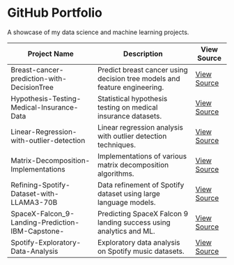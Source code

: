 # GitHub Portfolio

A showcase of my data science and machine learning projects.

| Project Name | Description | View Source |
|--------------|-------------|-------------|
| Breast-cancer-prediction-with-DecisionTree | Predict breast cancer using decision tree models and feature engineering. | [View Source](./Breast-cancer-prediction-with-DecisionTree) |
| Hypothesis-Testing-Medical-Insurance-Data | Statistical hypothesis testing on medical insurance datasets. | [View Source](./Hypothesis-Testing-Medical-Insurance-Data) |
| Linear-Regression-with-outlier-detection | Linear regression analysis with outlier detection techniques. | [View Source](./Linear-Regression-with-outlier-detection) |
| Matrix-Decomposition-Implementations | Implementations of various matrix decomposition algorithms. | [View Source](./Matrix-Decomposition-Implementations) |
| Refining-Spotify-Dataset-with-LLAMA3-70B | Data refinement of Spotify dataset using large language models. | [View Source](./Refining-Spotify-Dataset-with-LLAMA3-70B) |
| SpaceX-Falcon_9-Landing-Prediction-IBM-Capstone- | Predicting SpaceX Falcon 9 landing success using analytics and ML. | [View Source](./SpaceX-Falcon_9-Landing-Prediction-IBM-Capstone-) |
| Spotify-Exploratory-Data-Analysis | Exploratory data analysis on Spotify music datasets. | [View Source](./Spotify-Exploratory-Data-Analysis) |
